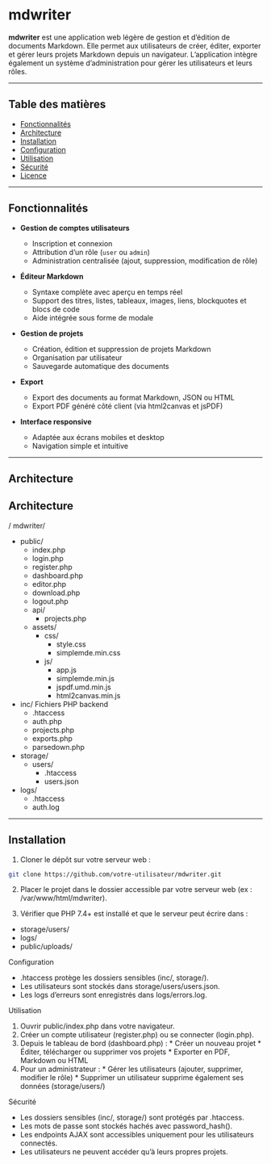 # mdwriter

**mdwriter** est une application web légère de gestion et d’édition de documents Markdown. Elle permet aux utilisateurs de créer, éditer, exporter et gérer leurs projets Markdown depuis un navigateur. L’application intègre également un système d’administration pour gérer les utilisateurs et leurs rôles.

---

## Table des matières

- [Fonctionnalités](#fonctionnalités)
- [Architecture](#architecture)
- [Installation](#installation)
- [Configuration](#configuration)
- [Utilisation](#utilisation)
- [Sécurité](#sécurité)
- [Licence](#licence)

---

## Fonctionnalités

- **Gestion de comptes utilisateurs**
  - Inscription et connexion
  - Attribution d’un rôle (`user` ou `admin`)
  - Administration centralisée (ajout, suppression, modification de rôle)

- **Éditeur Markdown**
  - Syntaxe complète avec aperçu en temps réel
  - Support des titres, listes, tableaux, images, liens, blockquotes et blocs de code
  - Aide intégrée sous forme de modale

- **Gestion de projets**
  - Création, édition et suppression de projets Markdown
  - Organisation par utilisateur
  - Sauvegarde automatique des documents

- **Export**
  - Export des documents au format Markdown, JSON ou HTML
  - Export PDF généré côté client (via html2canvas et jsPDF)

- **Interface responsive**
  - Adaptée aux écrans mobiles et desktop
  - Navigation simple et intuitive

---

## Architecture

## Architecture

/ mdwriter/

- public/
  - index.php
  - login.php
  - register.php
  - dashboard.php
  - editor.php
  - download.php
  - logout.php
  - api/
    - projects.php
  - assets/
    - css/
      - style.css
      - simplemde.min.css
    - js/
      - app.js
      - simplemde.min.js
      - jspdf.umd.min.js
      - html2canvas.min.js
- inc/                     Fichiers PHP backend
  - .htaccess
  - auth.php
  - projects.php
  - exports.php
  - parsedown.php
- storage/
  - users/
    - .htaccess
    - users.json           
- logs/
  - .htaccess
  - auth.log       

---

## Installation

1. Cloner le dépôt sur votre serveur web :
```bash
git clone https://github.com/votre-utilisateur/mdwriter.git
```

2. Placer le projet dans le dossier accessible par votre serveur web (ex : /var/www/html/mdwriter).

3. Vérifier que PHP 7.4+ est installé et que le serveur peut écrire dans :
 * storage/users/
 * logs/
 * public/uploads/

Configuration
  * .htaccess protège les dossiers sensibles (inc/, storage/).
  * Les utilisateurs sont stockés dans storage/users/users.json.
  * Les logs d’erreurs sont enregistrés dans logs/errors.log.

Utilisation
  1. Ouvrir public/index.php dans votre navigateur.
  2. Créer un compte utilisateur (register.php) ou se connecter (login.php).
  3. Depuis le tableau de bord (dashboard.php) :
    * Créer un nouveau projet
    * Éditer, télécharger ou supprimer vos projets
    * Exporter en PDF, Markdown ou HTML
  4. Pour un administrateur :
    * Gérer les utilisateurs (ajouter, supprimer, modifier le rôle)
    * Supprimer un utilisateur supprime également ses données (storage/users/<username>)

Sécurité
  * Les dossiers sensibles (inc/, storage/) sont protégés par .htaccess.
  * Les mots de passe sont stockés hachés avec password_hash().
  * Les endpoints AJAX sont accessibles uniquement pour les utilisateurs connectés.
  * Les utilisateurs ne peuvent accéder qu’à leurs propres projets.


